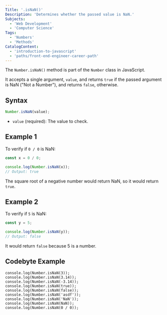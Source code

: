 ```yaml
---
Title: '.isNaN()'
Description: 'Determines whether the passed value is NaN.'
Subjects:
  - 'Web Development'
  - 'Computer Science'
Tags:
  - 'Numbers'
  - 'Methods'
CatalogContent:
  - 'introduction-to-javascript'
  - 'paths/front-end-engineer-career-path'
---
```


The `Number.isNaN()` method is part of the `Number` class in JavaScript.

It accepts a single argument, `value`, and returns `true` if the passed argument is NaN ("Not a Number"), and returns `false`, otherwise.

## Syntax

```js
Number.isNaN(value);
```

- `value` (required): The value to check.

## Example 1

To verify if `0 / 0` is NaN:

```js
const x = 0 / 0;

console.log(Number.isNaN(x));
// Output: true
```

The square root of a negative number would return NaN, so it would return `true`.

## Example 2

To verify if `5` is NaN:

```js
const y = 5;

console.log(Number.isNaN(y));
// Output: false
```

It would return `false` because 5 is a number.

## Codebyte Example

```codebyte/js
console.log(Number.isNaN(3));
console.log(Number.isNaN(3.14));
console.log(Number.isNaN(-3.14));
console.log(Number.isNaN(true));
console.log(Number.isNaN(false));
console.log(Number.isNaN('asdf'));
console.log(Number.isNaN('NaN'));
console.log(Number.isNaN(NaN));
console.log(Number.isNaN(0 / 0));
```
